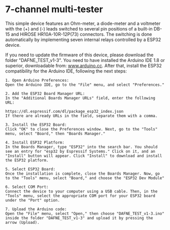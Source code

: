# 7-channel multi-tester
This simple device features an Ohm-meter, a diode-meter and a voltmeter with the (+) and (-) leads switched to several pin positions of a built-in DB-15 and HIROSE HR10A-10R-12P(73) connectors. The switching is done automatically by implementing seven internal relays controlled by a ESP32 device.

If you need to update the firmware of this device, please download the folder "DAFNE_TEST_v1-3". You need to have installed the Arduino IDE 1.8 or superior, downloadable from: www.arduino.cc. After that, install the ESP32 compatibility for the Arduino IDE, following the next steps:

    1. Open Arduino Preferences:
    Open the Arduino IDE, go to the "File" menu, and select "Preferences."
    
    2. Add the ESP32 Board Manager URL:
    In the "Additional Boards Manager URLs" field, enter the following URL:
    
    https://dl.espressif.com/dl/package_esp32_index.json
    If there are already URLs in the field, separate them with a comma.
    
    3. Install the ESP32 Board:
    Click "OK" to close the Preferences window. Next, go to the "Tools" menu, select "Board," then "Boards Manager."
    
    4. Install ESP32 Platform:
    In the Boards Manager, type "ESP32" into the search bar. You should see an entry for "esp32 by Espressif Systems." Click on it, and an "Install" button will appear. Click "Install" to download and install the ESP32 platform.
    
    5. Select ESP32 Board:
    Once the installation is complete, close the Boards Manager. Now, go to the "Tools" menu, select "Board," and choose the "ESP32 Dev Module"
    
    6. Select COM Port:
    Connect the device to your computer using a USB cable. Then, in the "Tools" menu, select the appropriate COM port for your ESP32 board under the "Port" option.
    
    7. Upload the Arduino code:
    Open the "File" menu, select "Open," then choose "DAFNE_TEST_v1-3.ino" inside the folder "DAFNE_TEST_v1-3" and upload it by pressing the arrow (Upload).
